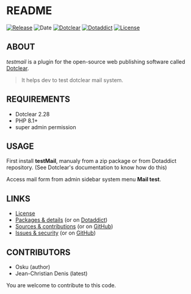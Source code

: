 # README

[![Release](https://img.shields.io/badge/release-0.7-a2cbe9.svg)](https://git.dotclear.watch/JcDenis/testMail/releases)
![Date](https://img.shields.io/badge/date-2023.10.13-c44d58.svg)
[![Dotclear](https://img.shields.io/badge/dotclear-v2.28-137bbb.svg)](https://fr.dotclear.org/download)
[![Dotaddict](https://img.shields.io/badge/dotaddict-official-9ac123.svg)](https://plugins.dotaddict.org/dc2/details/testMail)
[![License](https://img.shields.io/badge/license-GPL--2.0-ececec.svg)](https://git.dotclear.watch/JcDenis/testMail/src/branch/master/LICENSE)

## ABOUT

_testmail_ is a plugin for the open-source web publishing software called [Dotclear](https://www.dotclear.org).

> It helps dev to test dotclear mail system.

## REQUIREMENTS

* Dotclear 2.28
* PHP 8.1+
* super admin permission

## USAGE

First install **testMail**, manualy from a zip package or from 
Dotaddict repository. (See Dotclear's documentation to know how do this)

Access mail form from admin sidebar system menu **Mail test**.

## LINKS

* [License](https://git.dotclear.watch/JcDenis/testMail/src/branch/master/LICENSE)
* [Packages & details](https://git.dotclear.watch/JcDenis/testMail/releases) (or on [Dotaddict](https://plugins.dotaddict.org/dc2/details/testMail))
* [Sources & contributions](https://git.dotclear.watch/JcDenis/testMail) (or on [GitHub](https://github.com/JcDenis/testMail))
* [Issues & security](https://git.dotclear.watch/JcDenis/testMail/issues) (or on [GitHub](https://github.com/JcDenis/testMail/issues))

## CONTRIBUTORS

* Osku (author)
* Jean-Christian Denis (latest)

You are welcome to contribute to this code.
